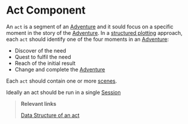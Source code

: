 
# Act Component

An `act` is a segment of an [Adventure](Adventure.md) and it sould focus on a specific moment in the story of the
[Adventure](Adventure.md). In a [structured plotting](../plots/index.md) approach, each `act` should identify one of
the four moments in an [Adventure](Adventure.md):
- Discover of the need
- Quest to fulfil the need
- Reach of the initial result
- Change and complete the [Adventure](Adventure.md)

Each `act` should contain one or more [scenes](Scene.md).

Ideally an act should be run in a single [Session](Session.md)

> **Relevant links**
>
> [Data Structure of an act](../data/act/index.md)
